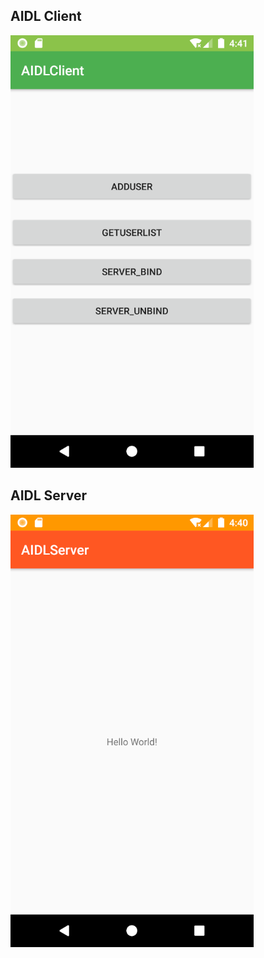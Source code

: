 ## AIDL Client
<img src="https://github.com/tsdking/android_aidl_demo/raw/master/image/AIDL_Client.png">

## AIDL Server
<img src="https://github.com/tsdking/android_aidl_demo/raw/master/image/AIDL_Server.png">